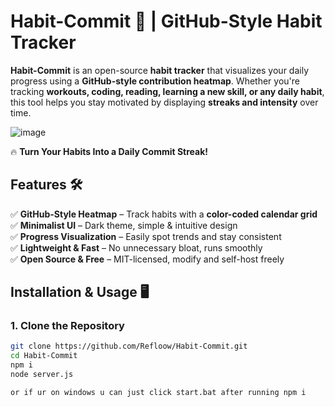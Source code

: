 # Habit-Commit 🚀 | GitHub-Style Habit Tracker
**Habit-Commit** is an open-source **habit tracker** that visualizes your daily progress using a **GitHub-style contribution heatmap**. Whether you're tracking **workouts, coding, reading, learning a new skill, or any daily habit**, this tool helps you stay motivated by displaying **streaks and intensity** over time. 

![image](https://github.com/user-attachments/assets/206eb607-112c-4221-b05c-8811bc0d4c2a)


🔥 **Turn Your Habits Into a Daily Commit Streak!**  


## **Features 🛠️**
✅ **GitHub-Style Heatmap** – Track habits with a **color-coded calendar grid**  
✅ **Minimalist UI** – Dark theme, simple & intuitive design  
✅ **Progress Visualization** – Easily spot trends and stay consistent  
✅ **Lightweight & Fast** – No unnecessary bloat, runs smoothly  
✅ **Open Source & Free** – MIT-licensed, modify and self-host freely  


## **Installation & Usage 🖥️**
### **1. Clone the Repository**
```sh
git clone https://github.com/Refloow/Habit-Commit.git
cd Habit-Commit
npm i
node server.js

or if ur on windows u can just click start.bat after running npm i
